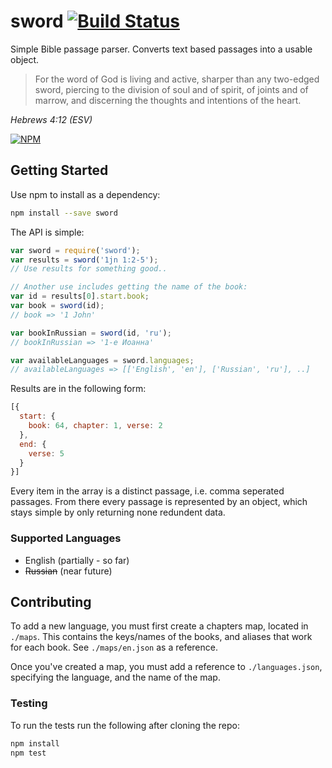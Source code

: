 sword [![Build Status][travis-badge-image]][travis-badge-url]
=====

Simple Bible passage parser. Converts text based passages into a usable object.

> For the word of God is living and active, sharper than any two-edged sword,
piercing to the division of soul and of spirit, of joints and of marrow,
and discerning the thoughts and intentions of the heart.

_Hebrews 4:12 (ESV)_


[![NPM][npm-badge-image]][npm-badge-url]


## Getting Started

Use npm to install as a dependency:

```bash
npm install --save sword
```

The API is simple:

```js
var sword = require('sword');
var results = sword('1jn 1:2-5');
// Use results for something good..

// Another use includes getting the name of the book:
var id = results[0].start.book;
var book = sword(id);
// book => '1 John'

var bookInRussian = sword(id, 'ru');
// bookInRussian => '1-e Иоанна'

var availableLanguages = sword.languages;
// availableLanguages => [['English', 'en'], ['Russian', 'ru'], ..]
```

Results are in the following form:

```js
[{
  start: {
    book: 64, chapter: 1, verse: 2
  },
  end: {
    verse: 5
  }
}]
```

Every item in the array is a distinct passage, i.e. comma seperated passages.
From there every passage is represented by an object, which stays simple by
only returning none redundent data.

### Supported Languages

* English (partially - so far)
* ~~Russian~~ (near future)

## Contributing

To add a new language, you must first create a chapters map, located in `./maps`.
This contains the keys/names of the books, and aliases that work for each book. See `./maps/en.json` as
a reference.

Once you've created a map, you must add a reference to `./languages.json`, specifying the language, and
the name of the map.

### Testing

To run the tests run the following after cloning the repo:

```bash
npm install
npm test
```

[npm-badge-image]: https://nodei.co/npm/sword.png?compact=true
[npm-badge-url]: https://nodei.co/npm/sword/
[travis-badge-image]: https://travis-ci.org/knownasilya/sword.svg?branch=master
[travis-badge-url]: https://travis-ci.org/knownasilya/sword

